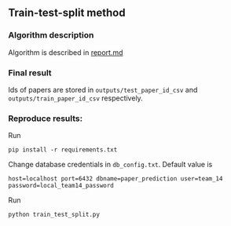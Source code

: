 Train-test-split method
---
### Algorithm description
Algorithm is described in [report.md](https://github.com/abogovski/made_2022_paper_prediction/blob/train_test_split/tools/train_test_split_method/report.md)

### Final result
Ids of papers are stored in `outputs/test_paper_id_csv` and 
`outputs/train_paper_id_csv` respectively.

### Reproduce results:

Run
```
pip install -r requirements.txt
```
Change database credentials in `db_config.txt`.
Default value is 
```
host=localhost port=6432 dbname=paper_prediction user=team_14 password=local_team14_password
``` 
Run
```
python train_test_split.py
```
